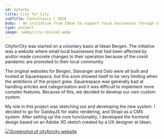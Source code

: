 ```yaml
---
id: byforby
title: City for City
subTitle: Consultancy | 2020
body: 💡 An initiative from Idean to support local businesses through Covid 19.
type: project
image: /webp/city-resized.webp
---
```


CityforCity was started on a voluntary basis at
Idean Bergen. The initiative was a website
where small local businesses that had been
affected by and/or made concrete changes to
their operation because of the covid pandemic
are promoted to their local community.

The original websites for Bergen, Stavanger and
Oslo were all built and hosted at Squarespace,
but this soon showed itself to be very limiting
when the ambitions of the project grew.
Squarespace was generally bad at handling
articles and categorisation and it was
difficult to implement more complex features.
Because of this, we decided to develop our own
custom system.

My role in this project was sketching out and
developing the new system. I decided to go for
GatsbyJS for static rendering, and Strapi as a
CMS system. After setting up the core
functionality, I developed the frontend design
based on an Adobe XD sketch created by a UX
designer at Idean.

[![Screenshot of cityforcity website](https://haakon.dev/webp/city-resized.webp)](https://stavangerforstavanger.no)
